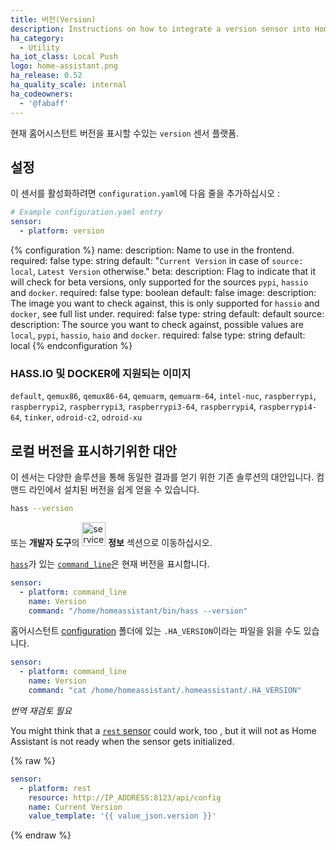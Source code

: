 ```yaml
---
title: 버전(Version)
description: Instructions on how to integrate a version sensor into Home Assistant.
ha_category:
  - Utility
ha_iot_class: Local Push
logo: home-assistant.png
ha_release: 0.52
ha_quality_scale: internal
ha_codeowners:
  - '@fabaff'
---
```


현재 홈어시스턴트 버전을 표시할 수있는 `version` 센서 플랫폼.

## 설정

이 센서를 활성화하려면 `configuration.yaml`에 다음 줄을 추가하십시오 :

```yaml
# Example configuration.yaml entry
sensor:
  - platform: version
```

{% configuration %}
name:
  description: Name to use in the frontend.
  required: false
  type: string
  default: "`Current Version` in case of `source: local`, `Latest Version` otherwise."
beta:
  description: Flag to indicate that it will check for beta versions, only supported for the sources `pypi`, `hassio` and `docker`.
  required: false
  type: boolean
  default: false
image:
  description: The image you want to check against, this is only supported for `hassio` and `docker`, see full list under.
  required: false
  type: string
  default: default
source:
  description: The source you want to check against, possible values are `local`, `pypi`, `hassio`, `haio` and `docker`.
  required: false
  type: string
  default: local
{% endconfiguration %}

### HASS.IO 및 DOCKER에 지원되는 이미지

`default`, `qemux86`, `qemux86-64`, `qemuarm`, `qemuarm-64`, `intel-nuc`, `raspberrypi`, `raspberrypi2`, `raspberrypi3`, `raspberrypi3-64`, `raspberrypi4`, `raspberrypi4-64`, `tinker`, `odroid-c2`, `odroid-xu`

## 로컬 버전을 표시하기위한 대안

이 센서는 다양한 솔루션을 통해 동일한 결과를 얻기 위한 기존 솔루션의 대안입니다. 컴맨드 라인에서 설치된 버전을 쉽게 얻을 수 있습니다.

```bash
hass --version
```

또는 **개발자 도구**의 <img src='/images/screenshots/developer-tool-about-icon.png' alt='service developer tool icon' class="no-shadow" height="38" /> **정보** 섹션으로 이동하십시오.

[`hass`](/docs/tools/hass/)가 있는 [`command_line`](/integrations/sensor.command_line/)은 현재 버전을 표시합니다.

```yaml
sensor:
  - platform: command_line
    name: Version
    command: "/home/homeassistant/bin/hass --version"
```

홈어시스턴트 [configuration](/docs/configuration/) 폴더에 있는 `.HA_VERSION`이라는 파일을 읽을 수도 있습니다.

```yaml
sensor:
  - platform: command_line
    name: Version
    command: "cat /home/homeassistant/.homeassistant/.HA_VERSION"
```

*번역 재검토 필요*

You might think that a [`rest` sensor](/integrations/rest) could work, too , but it will not as Home Assistant is not ready when the sensor gets initialized.

{% raw %}
```yaml
sensor:
  - platform: rest
    resource: http://IP_ADDRESS:8123/api/config
    name: Current Version
    value_template: '{{ value_json.version }}'
```
{% endraw %}
